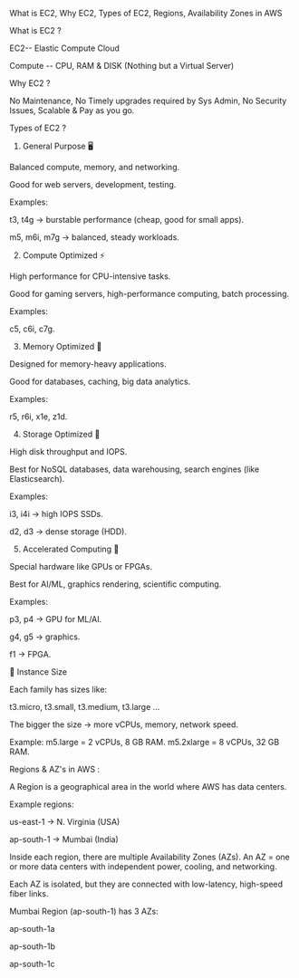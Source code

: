 What is EC2, Why EC2, Types of EC2, Regions, Availability Zones in AWS

What is EC2 ?

EC2-- Elastic Compute Cloud

Compute -- CPU, RAM & DISK (Nothing but a Virtual Server)

Why EC2 ?

No Maintenance, No Timely upgrades required by Sys Admin, No Security Issues, Scalable & Pay as you go.

Types of EC2 ?

1. General Purpose 🖥️

Balanced compute, memory, and networking.

Good for web servers, development, testing.

Examples:

t3, t4g → burstable performance (cheap, good for small apps).

m5, m6i, m7g → balanced, steady workloads.

2. Compute Optimized ⚡

High performance for CPU-intensive tasks.

Good for gaming servers, high-performance computing, batch processing.

Examples:

c5, c6i, c7g.

3. Memory Optimized 🧠

Designed for memory-heavy applications.

Good for databases, caching, big data analytics.

Examples:

r5, r6i, x1e, z1d.

4. Storage Optimized 💾

High disk throughput and IOPS.

Best for NoSQL databases, data warehousing, search engines (like Elasticsearch).

Examples:

i3, i4i → high IOPS SSDs.

d2, d3 → dense storage (HDD).

5. Accelerated Computing 🚀

Special hardware like GPUs or FPGAs.

Best for AI/ML, graphics rendering, scientific computing.

Examples:

p3, p4 → GPU for ML/AI.

g4, g5 → graphics.

f1 → FPGA.

🔹 Instance Size

Each family has sizes like:

t3.micro, t3.small, t3.medium, t3.large …

The bigger the size → more vCPUs, memory, network speed.

Example:
m5.large = 2 vCPUs, 8 GB RAM.
m5.2xlarge = 8 vCPUs, 32 GB RAM.

Regions & AZ's in AWS :

A Region is a geographical area in the world where AWS has data centers.

Example regions:

us-east-1 → N. Virginia (USA)

ap-south-1 → Mumbai (India)

Inside each region, there are multiple Availability Zones (AZs). An AZ = one or more data centers with independent power, cooling, and networking.

Each AZ is isolated, but they are connected with low-latency, high-speed fiber links.

Mumbai Region (ap-south-1) has 3 AZs:

ap-south-1a

ap-south-1b

ap-south-1c